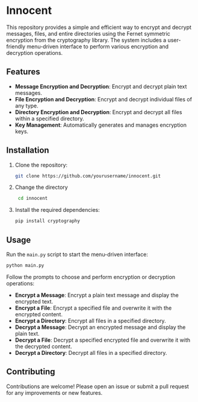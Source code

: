 # Innocent                    
  

This repository provides a simple and efficient way to encrypt and decrypt messages, files, and entire directories using the Fernet symmetric encryption from the cryptography library. The system includes a user-friendly menu-driven interface to perform various encryption and decryption operations.

## Features

- **Message Encryption and Decryption**: Encrypt and decrypt plain text messages.
- **File Encryption and Decryption**: Encrypt and decrypt individual files of any type.
- **Directory Encryption and Decryption**: Encrypt and decrypt all files within a specified directory.
- **Key Management**: Automatically generates and manages encryption keys.

## Installation

1. Clone the repository:
   ```bash
   git clone https://github.com/yourusername/innocent.git
   ```                                        
2. Change the directory
   ```bash
    cd innocent
   ```                     
  
3. Install the required dependencies:
   ```bash
   pip install cryptography
   ```

## Usage

Run the `main.py` script to start the menu-driven interface:
```bash
python main.py
```

Follow the prompts to choose and perform encryption or decryption operations:

- **Encrypt a Message**: Encrypt a plain text message and display the encrypted text.
- **Encrypt a File**: Encrypt a specified file and overwrite it with the encrypted content.
- **Encrypt a Directory**: Encrypt all files in a specified directory.
- **Decrypt a Message**: Decrypt an encrypted message and display the plain text.
- **Decrypt a File**: Decrypt a specified encrypted file and overwrite it with the decrypted content.
- **Decrypt a Directory**: Decrypt all files in a specified directory.
                                        
## Contributing

Contributions are welcome! Please open an issue or submit a pull request for any improvements or new features.
```                                                                                
  
  
  
  
  
